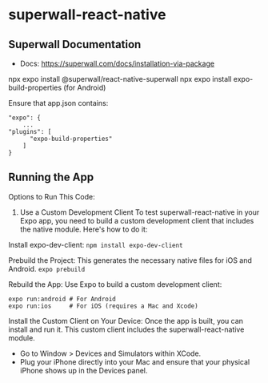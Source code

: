 # superwall-react-native

## Superwall Documentation
- Docs: https://superwall.com/docs/installation-via-package

npx expo install @superwall/react-native-superwall
npx expo install expo-build-properties (for Android)

Ensure that app.json contains:
```
"expo": {
    ...
"plugins": [
      "expo-build-properties"
    ]
}
```

## Running the App
Options to Run This Code:
1. Use a Custom Development Client
To test superwall-react-native in your Expo app, you need to build a custom development client that includes the native module. Here's how to do it:

Install expo-dev-client:
`npm install expo-dev-client`

Prebuild the Project: This generates the necessary native files for iOS and Android.
`expo prebuild`

Rebuild the App: Use Expo to build a custom development client:
```
expo run:android # For Android
expo run:ios     # For iOS (requires a Mac and Xcode)
```

Install the Custom Client on Your Device: Once the app is built, you can install and run it. This custom client includes the superwall-react-native module.


- Go to Window > Devices and Simulators within XCode.
- Plug your iPhone directly into your Mac and ensure that your physical iPhone shows up in the Devices panel. 